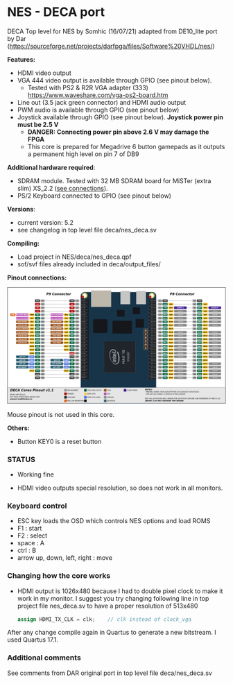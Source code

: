 # NES - DECA port 

DECA Top level for NES by Somhic (16/07/21) adapted from DE10_lite port by Dar (https://sourceforge.net/projects/darfpga/files/Software%20VHDL/nes/)

**Features:**

* HDMI video output
* VGA 444 video output is available through GPIO (see pinout below). 
  * Tested with PS2 & R2R VGA adapter (333)  https://www.waveshare.com/vga-ps2-board.htm
* Line out (3.5 jack green connector) and HDMI audio output
* PWM audio is available through GPIO (see pinout below)
* Joystick available through GPIO  (see pinout below).  **Joystick power pin must be 2.5 V**
  * **DANGER: Connecting power pin above 2.6 V may damage the FPGA**
  * This core is prepared for Megadrive 6 button gamepads as it outputs a permanent high level on pin 7 of DB9

**Additional hardware required**:

- SDRAM module. Tested with 32 MB SDRAM board for MiSTer (extra slim) XS_2.2 ([see connections](https://github.com/SoCFPGA-learning/DECA/tree/main/Projects/sdram_mister_deca)).
- PS/2 Keyboard connected to GPIO  (see pinout below)

**Versions**:

- current version: 5.2
- see changelog in top level file deca/nes_deca.sv

**Compiling:**

* Load project  in NES/deca/nes_deca.qpf
* sof/svf files already included in deca/output_files/

**Pinout connections:**

![pinout_deca](pinout_deca.png)

Mouse pinout is not used in this core.

**Others:**

* Button KEY0 is a reset button

### STATUS

* Working fine

* HDMI video outputs special resolution, so does not work in all monitors.


### Keyboard control 

- ESC key loads the OSD which controls NES options and load ROMS
- F1    : start
- F2    : select
- space : A
- ctrl  : B
- arrow up, down, left, right : move

### Changing how the core works

* HDMI output is 1026x480 because I had to double pixel clock to make it work in my monitor. I suggest you try changing following line in top project file nes_deca.sv to have a proper resolution of 513x480

  ```verilog
  assign HDMI_TX_CLK = clk;    // clk instead of clock_vga
  ```


After any change compile again in Quartus to generate a new bitstream. I used Quartus 17.1.

### Additional comments

See comments from DAR original port in top level file deca/nes_deca.sv